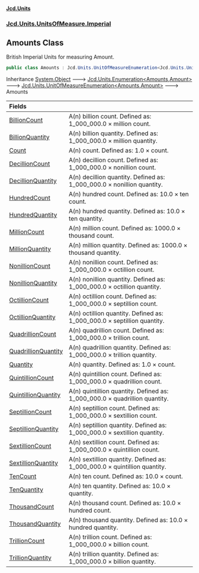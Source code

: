 #### [Jcd.Units](index.md 'index')
### [Jcd.Units.UnitsOfMeasure.Imperial](Jcd.Units.UnitsOfMeasure.Imperial.md 'Jcd.Units.UnitsOfMeasure.Imperial')

## Amounts Class

British Imperial Units for measuring Amount.

```csharp
public class Amounts : Jcd.Units.UnitOfMeasureEnumeration<Jcd.Units.UnitsOfMeasure.Imperial.Amounts, Jcd.Units.UnitTypes.Amount>
```

Inheritance [System.Object](https://docs.microsoft.com/en-us/dotnet/api/System.Object 'System.Object') &#129106; [Jcd.Units.Enumeration&lt;](Enumeration_TEnumeration,T_.md 'Jcd.Units.Enumeration<TEnumeration,T>')[Amounts](Amounts.md 'Jcd.Units.UnitsOfMeasure.Imperial.Amounts')[,](Enumeration_TEnumeration,T_.md 'Jcd.Units.Enumeration<TEnumeration,T>')[Amount](Amount.md 'Jcd.Units.UnitTypes.Amount')[&gt;](Enumeration_TEnumeration,T_.md 'Jcd.Units.Enumeration<TEnumeration,T>') &#129106; [Jcd.Units.UnitOfMeasureEnumeration&lt;](UnitOfMeasureEnumeration_TEnumeration,T_.md 'Jcd.Units.UnitOfMeasureEnumeration<TEnumeration,T>')[Amounts](Amounts.md 'Jcd.Units.UnitsOfMeasure.Imperial.Amounts')[,](UnitOfMeasureEnumeration_TEnumeration,T_.md 'Jcd.Units.UnitOfMeasureEnumeration<TEnumeration,T>')[Amount](Amount.md 'Jcd.Units.UnitTypes.Amount')[&gt;](UnitOfMeasureEnumeration_TEnumeration,T_.md 'Jcd.Units.UnitOfMeasureEnumeration<TEnumeration,T>') &#129106; Amounts

| Fields | |
| :--- | :--- |
| [BillionCount](Amounts.BillionCount.md 'Jcd.Units.UnitsOfMeasure.Imperial.Amounts.BillionCount') | A(n) billion count. Defined as: 1_000_000.0 × million count. |
| [BillionQuantity](Amounts.BillionQuantity.md 'Jcd.Units.UnitsOfMeasure.Imperial.Amounts.BillionQuantity') | A(n) billion quantity. Defined as: 1_000_000.0 × million quantity. |
| [Count](Amounts.Count.md 'Jcd.Units.UnitsOfMeasure.Imperial.Amounts.Count') | A(n) count. Defined as: 1.0 ×  count. |
| [DecillionCount](Amounts.DecillionCount.md 'Jcd.Units.UnitsOfMeasure.Imperial.Amounts.DecillionCount') | A(n) decillion count. Defined as: 1_000_000.0 × nonillion count. |
| [DecillionQuantity](Amounts.DecillionQuantity.md 'Jcd.Units.UnitsOfMeasure.Imperial.Amounts.DecillionQuantity') | A(n) decillion quantity. Defined as: 1_000_000.0 × nonillion quantity. |
| [HundredCount](Amounts.HundredCount.md 'Jcd.Units.UnitsOfMeasure.Imperial.Amounts.HundredCount') | A(n) hundred count. Defined as: 10.0 × ten count. |
| [HundredQuantity](Amounts.HundredQuantity.md 'Jcd.Units.UnitsOfMeasure.Imperial.Amounts.HundredQuantity') | A(n) hundred quantity. Defined as: 10.0 × ten quantity. |
| [MillionCount](Amounts.MillionCount.md 'Jcd.Units.UnitsOfMeasure.Imperial.Amounts.MillionCount') | A(n) million count. Defined as: 1000.0 × thousand count. |
| [MillionQuantity](Amounts.MillionQuantity.md 'Jcd.Units.UnitsOfMeasure.Imperial.Amounts.MillionQuantity') | A(n) million quantity. Defined as: 1000.0 × thousand quantity. |
| [NonillionCount](Amounts.NonillionCount.md 'Jcd.Units.UnitsOfMeasure.Imperial.Amounts.NonillionCount') | A(n) nonillion count. Defined as: 1_000_000.0 × octillion count. |
| [NonillionQuantity](Amounts.NonillionQuantity.md 'Jcd.Units.UnitsOfMeasure.Imperial.Amounts.NonillionQuantity') | A(n) nonillion quantity. Defined as: 1_000_000.0 × octillion quantity. |
| [OctillionCount](Amounts.OctillionCount.md 'Jcd.Units.UnitsOfMeasure.Imperial.Amounts.OctillionCount') | A(n) octillion count. Defined as: 1_000_000.0 × septillion count. |
| [OctillionQuantity](Amounts.OctillionQuantity.md 'Jcd.Units.UnitsOfMeasure.Imperial.Amounts.OctillionQuantity') | A(n) octillion quantity. Defined as: 1_000_000.0 × septillion quantity. |
| [QuadrillionCount](Amounts.QuadrillionCount.md 'Jcd.Units.UnitsOfMeasure.Imperial.Amounts.QuadrillionCount') | A(n) quadrillion count. Defined as: 1_000_000.0 × trillion count. |
| [QuadrillionQuantity](Amounts.QuadrillionQuantity.md 'Jcd.Units.UnitsOfMeasure.Imperial.Amounts.QuadrillionQuantity') | A(n) quadrillion quantity. Defined as: 1_000_000.0 × trillion quantity. |
| [Quantity](Amounts.Quantity.md 'Jcd.Units.UnitsOfMeasure.Imperial.Amounts.Quantity') | A(n) quantity. Defined as: 1.0 ×  count. |
| [QuintillionCount](Amounts.QuintillionCount.md 'Jcd.Units.UnitsOfMeasure.Imperial.Amounts.QuintillionCount') | A(n) quintillion count. Defined as: 1_000_000.0 × quadrillion count. |
| [QuintillionQuantity](Amounts.QuintillionQuantity.md 'Jcd.Units.UnitsOfMeasure.Imperial.Amounts.QuintillionQuantity') | A(n) quintillion quantity. Defined as: 1_000_000.0 × quadrillion quantity. |
| [SeptillionCount](Amounts.SeptillionCount.md 'Jcd.Units.UnitsOfMeasure.Imperial.Amounts.SeptillionCount') | A(n) septillion count. Defined as: 1_000_000.0 × sextillion count. |
| [SeptillionQuantity](Amounts.SeptillionQuantity.md 'Jcd.Units.UnitsOfMeasure.Imperial.Amounts.SeptillionQuantity') | A(n) septillion quantity. Defined as: 1_000_000.0 × sextillion quantity. |
| [SextillionCount](Amounts.SextillionCount.md 'Jcd.Units.UnitsOfMeasure.Imperial.Amounts.SextillionCount') | A(n) sextillion count. Defined as: 1_000_000.0 × quintillion count. |
| [SextillionQuantity](Amounts.SextillionQuantity.md 'Jcd.Units.UnitsOfMeasure.Imperial.Amounts.SextillionQuantity') | A(n) sextillion quantity. Defined as: 1_000_000.0 × quintillion quantity. |
| [TenCount](Amounts.TenCount.md 'Jcd.Units.UnitsOfMeasure.Imperial.Amounts.TenCount') | A(n) ten count. Defined as: 10.0 ×  count. |
| [TenQuantity](Amounts.TenQuantity.md 'Jcd.Units.UnitsOfMeasure.Imperial.Amounts.TenQuantity') | A(n) ten quantity. Defined as: 10.0 ×  quantity. |
| [ThousandCount](Amounts.ThousandCount.md 'Jcd.Units.UnitsOfMeasure.Imperial.Amounts.ThousandCount') | A(n) thousand count. Defined as: 10.0 × hundred count. |
| [ThousandQuantity](Amounts.ThousandQuantity.md 'Jcd.Units.UnitsOfMeasure.Imperial.Amounts.ThousandQuantity') | A(n) thousand quantity. Defined as: 10.0 × hundred quantity. |
| [TrillionCount](Amounts.TrillionCount.md 'Jcd.Units.UnitsOfMeasure.Imperial.Amounts.TrillionCount') | A(n) trillion count. Defined as: 1_000_000.0 × billion count. |
| [TrillionQuantity](Amounts.TrillionQuantity.md 'Jcd.Units.UnitsOfMeasure.Imperial.Amounts.TrillionQuantity') | A(n) trillion quantity. Defined as: 1_000_000.0 × billion quantity. |
